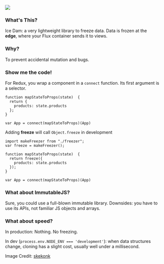 
![](http://c1.staticflickr.com/3/2576/4197921511_bde31964d3_m.jpg)

### What's This?

Ice Dam: a very lightweight library to freeze data. Data is frozen at the __edge__, where your Flux container sends it to views.

### Why?

To prevent accidental mutation and bugs.

### Show me the code!
For Redux, you wrap a component in a `connect` function. Its first argument is a selector.

```
function mapStateToProps(state)  {
  return {
    products: state.products
  };
}

var App = connect(mapStateToProps)(App)
```

Adding __freeze__ will call `Object.freeze` in development

```
import makeFreezer from "./freezer";
var freeze = makeFreezer();

function mapStateToProps(state)  {
  return freeze({
    products: state.products
  });
}

var App = connect(mapStateToProps)(App)
```

### What about ImmutableJS?

Sure, you could use a full-blown immutable library. Downsides: you have to use its APIs, not familiar JS objects and arrays.

### What about speed?

In production: Nothing. No freezing.

In dev (`process.env.NODE_ENV === 'development'`): when data structures change, cloning has a slight cost, usually well under a millisecond.



Image Credit: [skekonk](https://www.flickr.com/photos/skedonk/4197921511/)